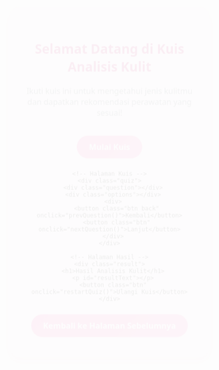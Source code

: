 <!DOCTYPE html>
<html lang="id">
<head>
  <meta charset="UTF-8" />
  <meta name="viewport" content="width=device-width, initial-scale=1.0"/>
  <title>Kuis Analisis Kulit</title>
  <style>
    * {
      margin: 0;
      padding: 0;
      box-sizing: border-box;
      font-family: 'Segoe UI', sans-serif;
    }

    body {
      background: linear-gradient(135deg, #ffe4ec, #fce4ec);
      display: flex;
      justify-content: center;
      align-items: center;
      min-height: 100vh;
      padding: 20px;
    }

    .container {
      max-width: 600px;
      width: 100%;
      background: #fff0f5;
      border-radius: 20px;
      box-shadow: 0 8px 20px rgba(255, 105, 180, 0.2);
      overflow: hidden;
      padding: 30px;
      text-align: center;
      animation: fadeIn 0.6s ease;
    }

    @keyframes fadeIn {
      from { opacity: 0; transform: translateY(20px); }
      to { opacity: 1; transform: translateY(0); }
    }

    h1 {
      font-size: 26px;
      color: #d63384;
      margin-bottom: 20px;
    }

    p {
      font-size: 16px;
      color: #6c757d;
      margin-bottom: 25px;
    }

    .btn {
      background: linear-gradient(135deg, #ff69b4, #ff85c1);
      color: white;
      padding: 12px 24px;
      border: none;
      border-radius: 30px;
      font-size: 16px;
      font-weight: bold;
      cursor: pointer;
      margin: 10px;
      transition: transform 0.2s ease, box-shadow 0.3s ease;
    }

    .btn:hover {
      transform: translateY(-2px);
      box-shadow: 0 8px 16px rgba(255, 105, 180, 0.3);
    }
    
.btn.back {
  background: #f8d7da;
  color: #c2185b;
}

.btn.back:hover {
  background: #f5c6cb;
  transform: translateY(-2px);
  box-shadow: 0 8px 16px rgba(200, 35, 91, 0.2);
}
    

    .question {
      font-size: 18px;
      color: #c2185b;
      margin-bottom: 20px;
      font-weight: 600;
    }

    .options {
      display: flex;
      flex-direction: column;
      gap: 12px;
    }

    .option {
      background-color: #fff;
      padding: 15px;
      border-radius: 12px;
      cursor: pointer;
      border: 2px solid transparent;
      transition: all 0.3s ease;
      font-size: 15px;
      color: #555;
    }

    .option:hover {
      background-color: #ffe4ec;
    }

    .option.selected {
      background-color: #f8bbd0;
      border-color: #ec407a;
      color: #c2185b;
    }

    .intro, .quiz, .result {
      display: none;
    }

    .intro.active, .quiz.active, .result.active {
      display: block;
    }

    .result p {
      font-size: 18px;
      color: #444;
      margin-top: 20px;
    }
  </style>
</head>
<body>
  <div class="container">
    <!-- Halaman Pengantar -->
    <div class="intro active">
      <h1>Selamat Datang di Kuis Analisis Kulit</h1>
      <p>Ikuti kuis ini untuk mengetahui jenis kulitmu dan dapatkan rekomendasi perawatan yang sesuai!</p>
      <button class="btn" onclick="startQuiz()">Mulai Kuis</button>
    </div>

    <!-- Halaman Kuis -->
    <div class="quiz">
      <div class="question"></div>
      <div class="options"></div>
      <div>
        <button class="btn back" onclick="prevQuestion()">Kembali</button>
        <button class="btn" onclick="nextQuestion()">Lanjut</button>
      </div>
    </div>

    <!-- Halaman Hasil -->
    <div class="result">
      <h1>Hasil Analisis Kulit</h1>
      <p id="resultText"></p>
      <button class="btn" onclick="restartQuiz()">Ulangi Kuis</button>
    </div>
  <div>
<button class="btn back" onclick="location.href='hal6.html'">Kembali ke Halaman Sebelumnya</button></div>
  <script>
    const questions = [
      {
        question: "Bagaimana tekstur kulit wajahmu setelah mencuci muka?",
        options: ["Kencang dan kering", "Lembut dan seimbang", "Berminyak di beberapa area", "Sangat berminyak"],
        scores: [1, 2, 3, 4]
      },
      {
        question: "Seberapa sering kamu mengalami jerawat?",
        options: ["Jarang", "Kadang-kadang", "Sering", "Hampir selalu"],
        scores: [1, 2, 3, 4]
      },
      {
        question: "Bagaimana pori-pori di wajahmu?",
        options: ["Kecil dan tidak terlihat", "Sedang", "Besar di beberapa area", "Sangat besar"],
        scores: [1, 2, 3, 4]
      }
    ];

    let currentQuestion = 0;
    let answers = [];
    const intro = document.querySelector('.intro');
    const quiz = document.querySelector('.quiz');
    const result = document.querySelector('.result');
    const questionElement = document.querySelector('.question');
    const optionsElement = document.querySelector('.options');
    const resultText = document.getElementById('resultText');

    function startQuiz() {
      intro.classList.remove('active');
      quiz.classList.add('active');
      showQuestion();
    }

    function showQuestion() {
      const q = questions[currentQuestion];
      questionElement.textContent = q.question;
      optionsElement.innerHTML = '';
      q.options.forEach((option, index) => {
        const div = document.createElement('div');
        div.classList.add('option');
        div.textContent = option;
        div.onclick = () => selectOption(index, div);
        optionsElement.appendChild(div);
      });

      // Jika sebelumnya sudah memilih, tandai ulang
      if (answers[currentQuestion] !== undefined) {
        const selected = answers[currentQuestion];
        const options = optionsElement.querySelectorAll('.option');
        options[selected - 1].classList.add('selected');
      }
    }

    function selectOption(index, element) {
      answers[currentQuestion] = questions[currentQuestion].scores[index];
      const options = optionsElement.querySelectorAll('.option');
      options.forEach(opt => opt.classList.remove('selected'));
      element.classList.add('selected');
    }

    function nextQuestion() {
      if (!answers[currentQuestion]) {
        alert('Pilih salah satu opsi terlebih dahulu!');
        return;
      }
      currentQuestion++;
      if (currentQuestion < questions.length) {
        showQuestion();
      } else {
        showResult();
      }
    }

    function prevQuestion() {
      if (currentQuestion > 0) {
        currentQuestion--;
        showQuestion();
      }
    }

    function showResult() {
      quiz.classList.remove('active');
      result.classList.add('active');
      const totalScore = answers.reduce((sum, score) => sum + score, 0);
      let resultMessage = '';

      if (totalScore <= 4) {
        resultMessage = 'Kulitmu cenderung kering. Gunakan pelembap intensif dan hindari pembersih yang keras.';
      } else if (totalScore <= 7) {
        resultMessage = 'Kulitmu normal/seimbang. Pertahankan dengan rutinitas perawatan dasar.';
      } else if (totalScore <= 10) {
        resultMessage = 'Kulitmu kombinasi. Gunakan produk yang menyeimbangkan area berminyak dan kering.';
      } else {
        resultMessage = 'Kulitmu berminyak. Pilih pembersih lembut dan produk pengontrol minyak.';
      }

      resultText.textContent = resultMessage;
    }

    function restartQuiz() {
      currentQuestion = 0;
      answers = [];
      result.classList.remove('active');
      intro.classList.add('active');
    }
  </script>
 
</body>
</html>

